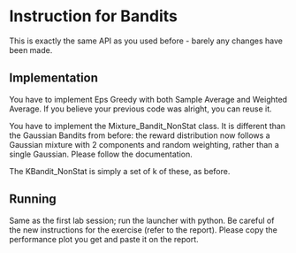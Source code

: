 # Instruction for Bandits
This is exactly the same API as you used before - barely any changes have been made.

## Implementation
You have to implement Eps Greedy with both Sample Average and Weighted Average.
If you believe your previous code was alright, you can reuse it.

You have to implement the Mixture_Bandit_NonStat class.
It is different than the Gaussian Bandits from before: the reward distribution now follows a Gaussian mixture with 2 components and random weighting, rather than a single Gaussian. Please follow the documentation.

The KBandit_NonStat is simply a set of k of these, as before.

## Running
Same as the first lab session; run the launcher with python. Be careful of the new instructions for the exercise (refer to the report).
Please copy the performance plot you get and paste it on the report.
